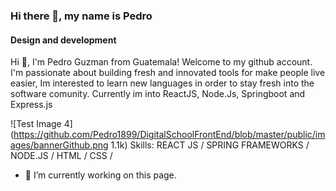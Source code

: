 ### Hi there 👋, my name is Pedro
#### Design and development
Hi 👋, I'm Pedro Guzman from Guatemala! Welcome to my github account. I'm passionate about building fresh and innovated tools for make people live easier, Im interested to learn new languages in order to stay fresh into the software comunity. Currently im into ReactJS, Node.Js, Springboot and Express.js

![Test Image 4](https://github.com/Pedro1899/DigitalSchoolFrontEnd/blob/master/public/images/bannerGithub.png 1.1k)
Skills: REACT JS / SPRING FRAMEWORKS / NODE.JS / HTML / CSS / 

- 🔭 I’m currently working on this page. 
